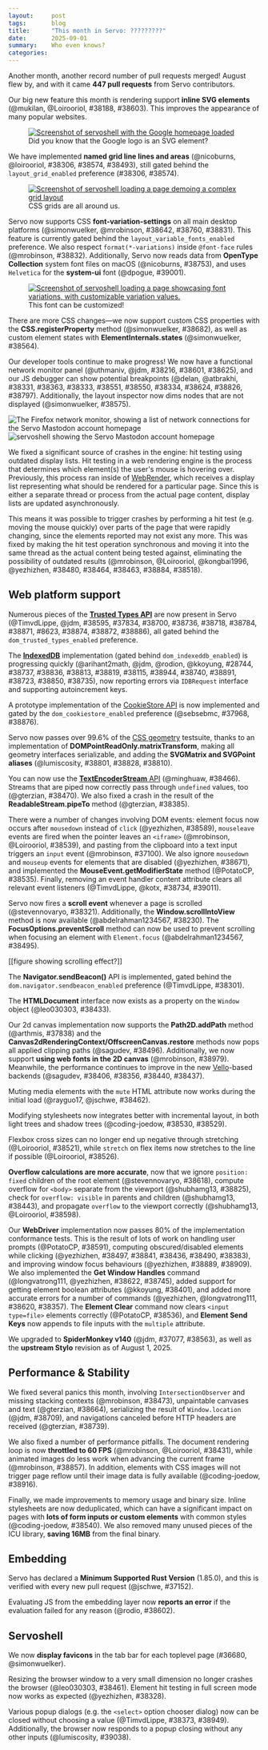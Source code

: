 ```yaml
---
layout:     post
tags:       blog
title:      "This month in Servo: ?????????"
date:       2025-09-01
summary:    Who even knows?
categories:
---
```


Another month, another record number of pull requests merged!
August flew by, and with it came **447 pull requests** from Servo contributors.

Our big new feature this month is rendering support **inline SVG elements** (@mukilan, @Loirooriol, #38188, #38603).
This improves the appearance of many popular websites.

<figure>
  <a href="{{ '/img/blog/2025-09-svg.png' | url }}"><img alt="Screenshot of servoshell with the Google homepage loaded" src="{{ '/img/blog/2025-09-svg.png' | url }}"></a>
  <figcaption>Did you know that the Google logo is an SVG element?</figcaption>
</figure>

We have implemented **named grid line lines and areas** (@nicoburns, @loirooriol, #38306, #38574, #38493), still gated behind the `layout_grid_enabled` preference (#38306, #38574).

<figure>
  <a href="{{ '/img/blog/2025-09-grid.png' | url }}"><img alt="Screenshot of servoshell loading a page demoing a complex grid layout" src="{{ '/img/blog/2025-09-grid.png' | url }}"></a>
  <figcaption>CSS grids are all around us.</figcaption>
</figure>

Servo now supports CSS **font-variation-settings** on all main desktop platforms (@simonwuelker, @mrobinson, #38642, #38760, #38831).
This feature is currently gated behind the `layout_variable_fonts_enabled` preference.
We also respect `format(*-variations)` inside `@font-face` rules (@mrobinson, #38832).
Additionally, Servo now reads data from **OpenType Collection** system font files on macOS (@nicoburns, #38753), and uses `Helvetica` for the **system-ui** font (@dpogue, #39001).

<figure>
  <a href="{{ '/img/blog/2025-09-variations.png' | url }}"><img alt="Screenshot of servoshell loading a page showcasing font variations, with customizable variation values." src="{{ '/img/blog/2025-09-variations.png' | url }}"></a>
  <figcaption>This font can be customized!</figcaption>
</figure>

There are more CSS changes—we now support custom CSS properties with the **CSS.registerProperty** method (@simonwuelker, #38682), as well as custom element states with **ElementInternals.states** (@simonwuelker, #38564).

Our developer tools continue to make progress! We now have a functional network monitor panel (@uthmaniv, @jdm, #38216, #38601, #38625),
and our JS debugger can show potential breakpoints (@delan, @atbrakhi, #38331, #38363, #38333, #38551, #38550, #38334, #38624, #38826, #38797).
Additionally, the layout inspector now dims nodes that are not displayed (@simonwuelker, #38575).

<img src="{{ '/img/blog/2025-09-netmonitor.png' | url }}" alt="The Firefox network monitor, showing a list of network connections for the Servo Mastodon account homepage"><img src=" {{ '/img/blog/2025-09-mastodon.png' | url }}" alt="servoshell showing the Servo Mastodon account homepage">

We fixed a significant source of crashes in the engine: hit testing using outdated display lists.
Hit testing in a web rendering engine is the process that determines which element(s) the user's mouse is hovering over.
Previously, this process ran inside of [WebRender](https://github.com/servo/webrender), which receives a display list representing what should be rendered for a particular page.
Since this is either a separate thread or process from the actual page content, display lists are updated asynchronously.

This means it was possible to trigger crashes by performing a hit test (e.g. moving the mouse quickly) over parts of the page that were rapidly changing, since the elements reported may not exist any more.
This was fixed by making the hit test operation synchronous and moving it into the same thread as the actual content being tested against, eliminating the possibility of outdated results (@mrobinson, @Loirooriol, @kongbai1996, @yezhizhen, #38480, #38464, #38463, #38884, #38518).

## Web platform support

Numerous pieces of the [**Trusted Types API**](https://developer.mozilla.org/en-US/docs/Web/API/Trusted_Types_API) are now present in Servo
(@TimvdLippe, @jdm, #38595, #37834, #38700, #38736, #38718, #38784, #38871, #8623, #38874, #38872, #38886), all gated behind the `dom_trusted_types_enabled` preference.

The [**IndexedDB**](https://developer.mozilla.org/en-US/docs/Web/API/IndexedDB_API) implementation (gated behind `dom_indexeddb_enabled`) is progressing quickly (@arihant2math, @jdm, @rodion, @kkoyung, #28744, #38737, #38836, #38813, #38819, #38115, #38944, #38740, #38891, #38723, #38850, #38735), now reporting errors via `IDBRequest` interface and supporting autoincrement keys.

A prototype implementation of the [CookieStore API](https://developer.mozilla.org/en-US/docs/Web/API/CookieStore) is now implemented and gated by the `dom_cookiestore_enabled` preference (@sebsebmc, #37968, #38876).

Servo now passes over 99.6% of the [CSS geometry](https://drafts.fxtf.org/geometry/) testsuite, thanks to an implementation of **DOMPointReadOnly.matrixTransform**, making all geometry interfaces serializable, and adding the **SVGMatrix and SVGPoint aliases** (@lumiscosity, #38801, #38828, #38810).

You can now use the [**TextEncoderStream** API](https://developer.mozilla.org/en-US/docs/Web/API/TextEncoderStream) (@minghuaw, #38466).
Streams that are piped now correctly pass through `undefined` values, too (@gterzian, #38470).
We also fixed a crash in the result of the **ReadableStream.pipeTo** method (@gterzian, #38385).

There were a number of changes involving DOM events: element focus now occurs after `mousedown` instead of `click` (@yezhizhen, #38589), `mouseleave` events are fired when the pointer leaves an `<iframe>` (@mrobinson, @Loirooriol, #38539), and pasting from the clipboard into a text input triggers an `input` event (@mrobinson, #37100).
We also ignore `mousedown` and `mouseup` events for elements that are disabled (@yezhizhen, #38671), and implemented the **MouseEvent.getModifierState** method (@PotatoCP, #38535).
Finally, removing an event handler content attribute clears all relevant event listeners (@TimvdLippe, @kotx, #38734, #39011).

Servo now fires a **scroll event** whenever a page is scrolled (@stevennovaryo, #38321). Additionally, the **Window.scrollIntoView** method is now available (@abdelrahman1234567, #38230).
The **FocusOptions.preventScroll** method can now be used to prevent scrolling when focusing an element with `Element.focus` (@abdelrahman1234567, #38495).

[[figure showing scrolling effect?]]

The **Navigator.sendBeacon()** API is implemented, gated behind the `dom.navigator.sendbeacon_enabled` preference (@TimvdLippe, #38301).

The **HTMLDocument** interface now exists as a property on the `Window` object (@leo030303, #38433).

Our 2d canvas implementation now supports the **Path2D.addPath** method (@arthmis, #37838) and the **Canvas2dRenderingContext/OffscreenCanvas.restore** methods now pops all applied clipping paths (@sagudev, #38496).
Additionally, we now support **using web fonts in the 2D canvas** (@mrobinson, #38979).
Meanwhile, the performance continues to improve in the new [Vello](https://github.com/linebender/vello?tab=readme-ov-file#vello)-based backends (@sagudev, #38406, #38356, #38440, #38437).

Muting media elements with the `mute` HTML attribute now works during the initial load (@rayguo17, @jschwe, #38462).

Modifying stylesheets now integrates better with incremental layout, in both light trees and shadow trees (@coding-joedow, #38530, #38529).

Flexbox cross sizes can no longer end up negative through stretching (@Loirooriol, #38521), while `stretch` on flex items now stretches to the line if possible (@Loirooriol, #38526).

**Overflow calculations are more accurate**, now that we ignore `position: fixed` children of the root element (@stevennovaryo, #38618), compute overflow for `<body>` separate from the viewport (@shubhamg13, #38825), check for `overflow: visible` in parents and children (@shubhamg13, #38443), and propagate `overflow` to the viewport correctly (@shubhamg13, @Loirooriol, #38598).

Our **WebDriver** implementation now passes 80% of the implementation conformance tests.
This is the result of lots of work on handling user prompts (@PotatoCP, #38591), computing obscured/disabled elements while clicking (@yezhizhen, #38497, #38841, #38436, #38490, #38383), and improving window focus behaviours (@yezhizhen, #38889, #38909).
We also implemented the **Get Window Handles** command (@longvatrong111, @yezhizhen, #38622, #38745), added support for getting element boolean attributes (@kkoyung, #38401), and added more accurate errors for a number of commands (@yezhizhen, @longvatrong111, #38620, #38357).
The **Element Clear** command now clears `<input type=file>` elements correctly (@PotatoCP, #38536), and **Element Send Keys** now appends to file inputs with the `multiple` attribute.

We upgraded to **SpiderMonkey v140** (@jdm, #37077, #38563), as well as the **upstream Stylo** revision as of August 1, 2025.

## Performance & Stability

We fixed several panics this month, involving `IntersectionObserver` and missing stacking contexts (@mrobinson, #38473), unpaintable canvases and text (@gterzian, #38664), serializing the result of `Window.location` (@jdm, #38709), and navigations canceled before HTTP headers are received (@gterzian, #38739).

We also fixed a number of performance pitfalls.
The document rendering loop is now **throttled to 60 FPS** (@mrobinson, @Loirooriol, #38431), while animated images do less work when advancing the current frame (@mrobinson, #38857).
In addition, elements with CSS images will not trigger page reflow until their image data is fully available (@coding-joedow, #38916).

Finally, we made improvements to memory usage and binary size.
Inline stylesheets are now deduplicated, which can have a significant impact on pages with **lots of form inputs or custom elements** with common styles (@coding-joedow, #38540). We also removed many unused pieces of the ICU library, **saving 16MB** from the final binary.

## Embedding

Servo has declared a **Minimum Supported Rust Version** (1.85.0), and this is verified with every new pull request (@jschwe, #37152).

Evaluating JS from the embedding layer now **reports an error** if the evaluation failed for any reason (@rodio, #38602).

## Servoshell

We now **display favicons** in the tab bar for each toplevel page (#36680, @simonwuelker).

Resizing the browser window to a very small dimension no longer crashes the browser (@leo030303, #38461).
Element hit testing in full screen mode now works as expected (@yezhizhen, #38328).

Various popup dialogs (e.g. the `<select>` option chooser dialog) now can be closed without choosing a value (@TimvdLippe, #38373, #38949).
Additionally, the browser now responds to a popup closing without any other inputs (@lumiscosity, #39038).

<!--
- dom
    - https://github.com/servo/servo/pull/38579	(@simonwuelker, #38579)	script: Convert `CSS` from a IDL interface with static methods to a namespace (#38579)
      dom
    - https://github.com/servo/servo/pull/38507	(@menonrahul02@gmail.com, #38507)	script: Implement QuotaExceededError WebIDL interface (#38507)
      dom
    - https://github.com/servo/servo/pull/38677	(@simonwuelker, #38677)	script: Always throw when trying to `setProperty` on a readonly style `CSSStyleDeclaration` (#38677)
      dom
    - https://github.com/servo/servo/pull/38599	(@averyrudelphe@gmail.com, #38599)	script: Strip `javascript` URL scheme using `Position::AfterScheme` rather than `Position::BeforePath` (#38599)
      dom
    - https://github.com/servo/servo/pull/38720	(@menonrahul02@gmail.com, #38720)	content: Make QuotaExceededError serializable (#38720)
      dom
    - https://github.com/servo/servo/pull/38746	(@Taym95, #38746)	Implement AbortSignal static abort(reason) (#38746)
      dom
    - https://github.com/servo/servo/pull/38676	(@gterzian, @mrobinson, #38676)	script: abort planned form navigations (#38676)
      dom
    - https://github.com/servo/servo/pull/38984	(@euclid.ye@huawei.com, #38984)	script: Support decomposing ShadowRoot from mozjs `HandleValue` (#38984)
      dom
    - https://github.com/servo/servo/pull/38993	(@Gae24, #38993)	`XMLHttpRequest` `Send`: fix Content-Type failures (#38993)
      dom
    - https://github.com/servo/servo/pull/39020	(@andrei.volykhin@gmail.com, @volykhin.andrei@huawei.com, #39020)	webgpu: Add the dedicated WebGPU task source (#39020)
      dom
    - https://github.com/servo/servo/pull/37776	(@sagudev, @mrobinson, #37776)	compositor: Allow canvas to upload rendered contents asynchronously (#37776)
      dom
- layout
    - https://github.com/servo/servo/pull/38391	(@mrobinson, @Loirooriol, #38391)	layout: Account for sticky nodes in ScrollTree transforms and cache transforms (#38391)
      layout
    - https://github.com/servo/servo/pull/38418	(@averyrudelphe@gmail.com, @mrobinson, #38418)	layout: Fix negative outline offset (#38418)
      layout
    - https://github.com/servo/servo/pull/38366	(@Loirooriol, #38366)	layout: Recreate lazy block size when re-doing layout to avoid floats (#38366)
      layout
    - https://github.com/servo/servo/pull/38570	(@simonwuelker, #38570)	layout: Set color and text decoration on `<select>` elements by default (#38570)
      layout
    - https://github.com/servo/servo/pull/38678	(@mrobinson, @Loirooriol, #38678)	layout: Support storing layout data for two-level nested pseudo-elements (#38678)
      layout
    - https://github.com/servo/servo/pull/38705	(@Loirooriol, #38705)	layout: Stop making `<video>` fall back to a preferred aspect ratio of 2 (#38705)
      layout
-->

<style>
    ._correction {
        max-width: 33em;
        margin: 1em auto;
        border-bottom: 1px solid;
        padding-bottom: 1em;
    }
    ._note {
        margin: 1em 1em;
        border-left: 1px solid;
        padding-left: 1em;
        opacity: 0.75;
    }
</style>

